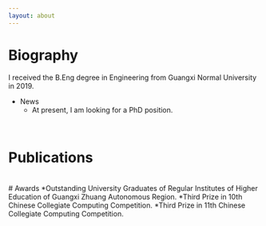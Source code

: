 ```yaml
---
layout: about 
---
```


# Biography
I received the B.Eng degree in Engineering from Guangxi Normal University in 2019. 

* News
  * At present, I am looking for a PhD position.

<br/>

# Publications
 
<br/>
# Awards
*Outstanding University Graduates of Regular Institutes of Higher Education of Guangxi Zhuang Autonomous Region.
*Third Prize in 10th Chinese Collegiate Computing Competition.
*Third Prize in 11th Chinese Collegiate Computing Competition.

